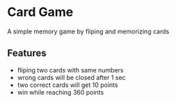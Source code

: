 # Card Game
A simple memory game by fliping and memorizing cards

## Features
- fliping two cards with same numbers
- wrong cards will be closed after 1 sec
- two correct cards will get 10 points
- win while reaching 360 points

